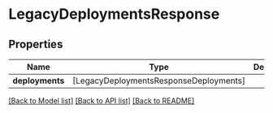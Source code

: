# LegacyDeploymentsResponse

## Properties
Name | Type | Description | Notes
------------ | ------------- | ------------- | -------------
**deployments** | [LegacyDeploymentsResponseDeployments] |  | [optional] 

[[Back to Model list]](../README.md#documentation-for-models) [[Back to API list]](../README.md#documentation-for-api-endpoints) [[Back to README]](../README.md)


